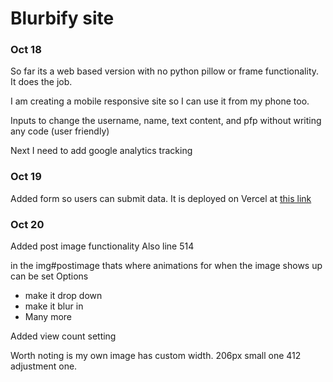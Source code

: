 # Blurbify site

### Oct 18

So far its a web based version with no python pillow or frame functionality.
It does the job.

I am creating a mobile responsive site so I can use it from my phone too.

Inputs to change the username, name, text content, and pfp without writing any code (user friendly)

Next I need to add google analytics tracking

### Oct 19

Added form so users can submit data.
It is deployed on Vercel at [this link](https://blurbifysite.vercel.app/)

### Oct 20

Added post image functionality
Also line 514

in the img#postimage thats where animations for when the image shows up can be set
Options

- make it drop down
- make it blur in
- Many more

Added view count setting

Worth noting is my own image has custom width. 206px small one 412 adjustment one.
